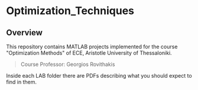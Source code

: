 # Optimization_Techniques

## Overview

This repository contains MATLAB projects implemented for the course "Optimization Methods" of ECE, Aristotle University of Thessaloniki.

>Course Professor: Georgios Rovithakis

Inside each LAB folder there are PDFs describing what you should expect to find in them.
